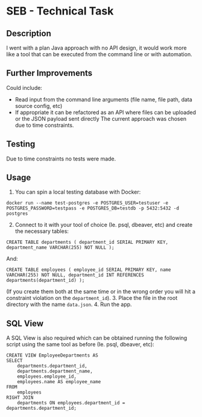 # SEB - Technical Task

## Description

I went with a plan Java approach with no API design, it would work more like a tool that can be executed from the command line or with automation.  

## Further Improvements
Could include:
- Read input from the command line arguments (file name, file path, data source config, etc)
- If appropriate it can be refactored as an API where files can be uploaded or the JSON payload sent directly
The current approach was chosen due to time constraints.

## Testing

Due to time constraints no tests were made.

## Usage

1. You can spin a local testing database with Docker:
```
docker run --name test-postgres -e POSTGRES_USER=testuser -e POSTGRES_PASSWORD=testpass -e POSTGRES_DB=testdb -p 5432:5432 -d postgres
```
2. Connect to it with your tool of choice (Ie. psql, dbeaver, etc) and create the necessary tables:
```
CREATE TABLE departments ( department_id SERIAL PRIMARY KEY, department_name VARCHAR(255) NOT NULL ); 
```
And:
```
CREATE TABLE employees ( employee_id SERIAL PRIMARY KEY, name VARCHAR(255) NOT NULL, department_id INT REFERENCES departments(department_id) );
```
(If you create them both at the same time or in the wrong order you will hit a constraint violation on the `department_id`).
3. Place the file in the root directory with the name `data.json`.
4. Run the app.

## SQL View

A SQL View is also required which can be obtained running the following script using the same tool as before (Ie. psql, dbeaver, etc):
```
CREATE VIEW EmployeeDepartments AS
SELECT 
    departments.department_id,
    departments.department_name,
    employees.employee_id,
    employees.name AS employee_name
FROM 
    employees
RIGHT JOIN 
    departments ON employees.department_id = departments.department_id;
```